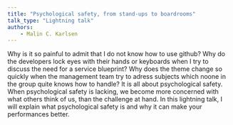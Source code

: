 ```yaml
---
title: "Psychological safety, from stand-ups to boardrooms"
talk_type: "Lightning talk"
authors:
    - Malin C. Karlsen
---
```

Why is it so painful to admit that I do not know how to use github? Why do the developers lock eyes with their hands or keyboards when I try to discuss the need for a service blueprint? Why does the theme change so quickly when the management team try to adress subjects which noone in the group quite knows how to handle? It is all about psychological safety. When psychological safety is lacking, we become more concerned with what others think of us, than the challenge at hand. In this lightning talk, I will explain what psychological safety is and why it can make your performances better.

